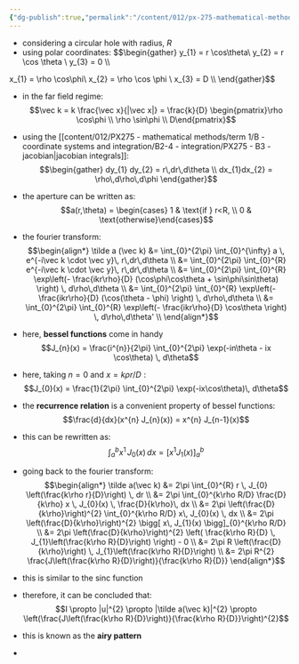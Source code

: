 ```yaml
---
{"dg-publish":true,"permalink":"/content/012/px-275-mathematical-methods/term-2/i-optics/px-275-i6d-circular-aperture/","noteIcon":"1","created":"2025-08-27T13:15:24.051+01:00","updated":"2025-03-09T12:56:29.000+00:00"}
---
```


- considering a circular hole with radius, $R$
- using polar coordinates:
$$\begin{gather}
y_{1} = r \cos\theta\\
y_{2} = r \cos \theta \\
y_{3} = 0 \\\\

x_{1} = \rho \cos\phi\\
x_{2} = \rho \cos \phi \\
x_{3} = D \\\\
\end{gather}$$
- in the far field regime:
  $$\vec k = k \frac{\vec x}{|\vec x|} = \frac{k}{D} \begin{pmatrix}\rho \cos\phi \\ \rho \sin\phi \\ D\end{pmatrix}$$
- using the [[content/012/PX275 - mathematical methods/term 1/B - coordinate systems and integration/B2-4  - integration/PX275 - B3 - jacobian\|jacobian integrals]]:
$$\begin{gather}
dy_{1} dy_{2} = r\,dr\,d\theta \\
dx_{1}dx_{2} = \rho\,d\rho\,d\phi
\end{gather}$$
- the aperture can be written as:
$$a(r,\theta) = \begin{cases} 1 & \text{if } r<R, \\ 0 & \text{otherwise}\end{cases}$$
- the fourier transform:
$$\begin{align*}
\tilde a (\vec k) &= \int_{0}^{2\pi} \int_{0}^{\infty} a \, e^{-i\vec k \cdot \vec y}\, r\,dr\,d\theta \\
&= \int_{0}^{2\pi} \int_{0}^{R}  e^{-i\vec k \cdot \vec y}\, r\,dr\,d\theta \\
&= \int_{0}^{2\pi} \int_{0}^{R} \exp\left(- \frac{ikr\rho}{D} (\cos\phi\cos\theta + \sin\phi\sin\theta) \right) \, d\rho\,d\theta \\
&= \int_{0}^{2\pi} \int_{0}^{R} \exp\left(- \frac{ikr\rho}{D} (\cos(\theta - \phi)  \right) \, d\rho\,d\theta \\
&= \int_{0}^{2\pi} \int_{0}^{R} \exp\left(- \frac{ikr\rho}{D} \cos\theta  \right) \, d\rho\,d\theta' \\
\end{align*}$$
- here, **bessel functions** come in handy
$$J_{n}(x) = \frac{i^{n}}{2\pi} \int_{0}^{2\pi} \exp(-in\theta - ix \cos\theta) \, d\theta$$
- here, taking ${} n=0$ and $x = k\rho r/D: {}$
$$J_{0}(x) = \frac{1}{2\pi} \int_{0}^{2\pi} \exp(-ix\cos\theta)\, d\theta$$
- the **recurrence relation** is a convenient property of bessel functions:
$$\frac{d}{dx}(x^{n} J_{n}(x)) = x^{n} J_{n-1}(x)$$
- this can be rewritten as:
$$\int_{a}^{b} x^{1} \, J_{0}(x) \, dx = \bigg[ x^{1} J_{1}(x) \bigg]_{a}^{b}$$

- going back to the fourier transform:
$$\begin{align*}
\tilde a(\vec k) &= 2\pi \int_{0}^{R} r \, J_{0} \left(\frac{k\rho r}{D}\right) \, dr  \\
&= 2\pi  \int_{0}^{k\rho R/D}
\frac{D}{k\rho} x \, J_{0}(x) \, \frac{D}{k\rho}\, dx \\
&= 2\pi \left(\frac{D}{k\rho}\right)^{2} \int_{0}^{k\rho R/D}
x\, J_{0}(x) \, dx \\
&= 2\pi \left(\frac{D}{k\rho}\right)^{2} \bigg[ x\, J_{1}(x) \bigg]_{0}^{k\rho R/D} \\
&= 2\pi \left(\frac{D}{k\rho}\right)^{2} \left( \frac{k\rho R}{D} \, J_{1}\left(\frac{k\rho R}{D}\right) \right) - 0 \\
&= 2\pi R \left(\frac{D}{k\rho}\right) \, J_{1}\left(\frac{k\rho R}{D}\right) \\
&= 2\pi R^{2} \frac{J\left(\frac{k\rho R}{D}\right)}{\frac{k\rho R}{D}}
\end{align*}$$
- this is similar to the $\text{sinc}$ function
- therefore, it can be concluded that:
$$I \propto |u|^{2} \propto |\tilde a(\vec k)|^{2} \propto \left(\frac{J\left(\frac{k\rho R}{D}\right)}{\frac{k\rho R}{D}}\right)^{2}$$
- this is known as the **airy pattern**
- 